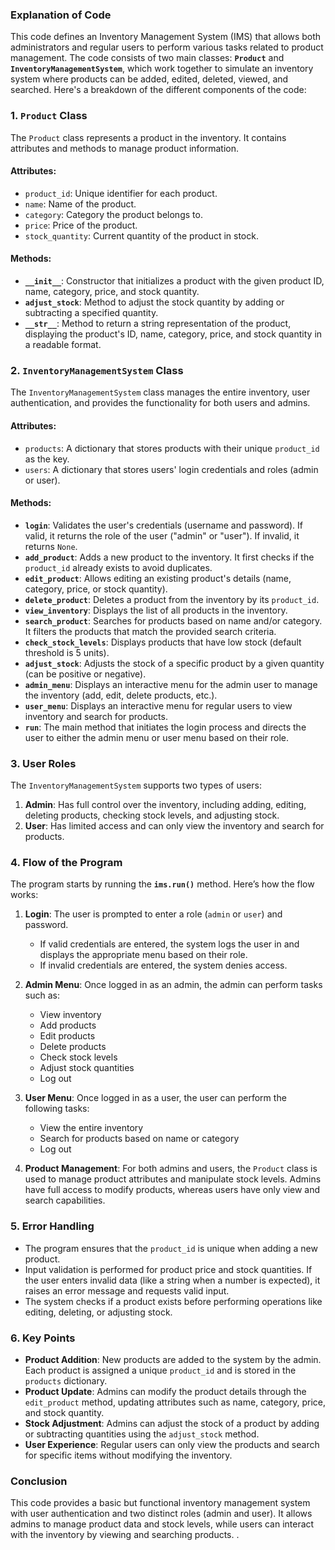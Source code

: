### **Explanation of Code**

This code defines an Inventory Management System (IMS) that allows both administrators and regular users to perform various tasks related to product management. The code consists of two main classes: **`Product`** and **`InventoryManagementSystem`**, which work together to simulate an inventory system where products can be added, edited, deleted, viewed, and searched. Here's a breakdown of the different components of the code:



### **1. `Product` Class**

The `Product` class represents a product in the inventory. It contains attributes and methods to manage product information.

#### **Attributes:**
- `product_id`: Unique identifier for each product.
- `name`: Name of the product.
- `category`: Category the product belongs to.
- `price`: Price of the product.
- `stock_quantity`: Current quantity of the product in stock.

#### **Methods:**
- **`__init__`**: Constructor that initializes a product with the given product ID, name, category, price, and stock quantity.
- **`adjust_stock`**: Method to adjust the stock quantity by adding or subtracting a specified quantity.
- **`__str__`**: Method to return a string representation of the product, displaying the product's ID, name, category, price, and stock quantity in a readable format.



### **2. `InventoryManagementSystem` Class**

The `InventoryManagementSystem` class manages the entire inventory, user authentication, and provides the functionality for both users and admins.

#### **Attributes:**
- `products`: A dictionary that stores products with their unique `product_id` as the key.
- `users`: A dictionary that stores users' login credentials and roles (admin or user).

#### **Methods:**
- **`login`**: Validates the user's credentials (username and password). If valid, it returns the role of the user ("admin" or "user"). If invalid, it returns `None`.
- **`add_product`**: Adds a new product to the inventory. It first checks if the `product_id` already exists to avoid duplicates.
- **`edit_product`**: Allows editing an existing product's details (name, category, price, or stock quantity).
- **`delete_product`**: Deletes a product from the inventory by its `product_id`.
- **`view_inventory`**: Displays the list of all products in the inventory.
- **`search_product`**: Searches for products based on name and/or category. It filters the products that match the provided search criteria.
- **`check_stock_levels`**: Displays products that have low stock (default threshold is 5 units).
- **`adjust_stock`**: Adjusts the stock of a specific product by a given quantity (can be positive or negative).
- **`admin_menu`**: Displays an interactive menu for the admin user to manage the inventory (add, edit, delete products, etc.).
- **`user_menu`**: Displays an interactive menu for regular users to view inventory and search for products.
- **`run`**: The main method that initiates the login process and directs the user to either the admin menu or user menu based on their role.


### **3. User Roles**

The `InventoryManagementSystem` supports two types of users:
1. **Admin**: Has full control over the inventory, including adding, editing, deleting products, checking stock levels, and adjusting stock.
2. **User**: Has limited access and can only view the inventory and search for products.



### **4. Flow of the Program**

The program starts by running the **`ims.run()`** method. Here’s how the flow works:
1. **Login**: The user is prompted to enter a role (`admin` or `user`) and password.
    - If valid credentials are entered, the system logs the user in and displays the appropriate menu based on their role.
    - If invalid credentials are entered, the system denies access.
   
2. **Admin Menu**: Once logged in as an admin, the admin can perform tasks such as:
    - View inventory
    - Add products
    - Edit products
    - Delete products
    - Check stock levels
    - Adjust stock quantities
    - Log out

3. **User Menu**: Once logged in as a user, the user can perform the following tasks:
    - View the entire inventory
    - Search for products based on name or category
    - Log out

4. **Product Management**: For both admins and users, the `Product` class is used to manage product attributes and manipulate stock levels. Admins have full access to modify products, whereas users have only view and search capabilities.



### **5. Error Handling**

- The program ensures that the `product_id` is unique when adding a new product.
- Input validation is performed for product price and stock quantities. If the user enters invalid data (like a string when a number is expected), it raises an error message and requests valid input.
- The system checks if a product exists before performing operations like editing, deleting, or adjusting stock.



### **6. Key Points**

- **Product Addition**: New products are added to the system by the admin. Each product is assigned a unique `product_id` and is stored in the `products` dictionary.
- **Product Update**: Admins can modify the product details through the `edit_product` method, updating attributes such as name, category, price, and stock quantity.
- **Stock Adjustment**: Admins can adjust the stock of a product by adding or subtracting quantities using the `adjust_stock` method.
- **User Experience**: Regular users can only view the products and search for specific items without modifying the inventory.



### **Conclusion**

This code provides a basic but functional inventory management system with user authentication and two distinct roles (admin and user). It allows admins to manage product data and stock levels, while users can interact with the inventory by viewing and searching products. .
